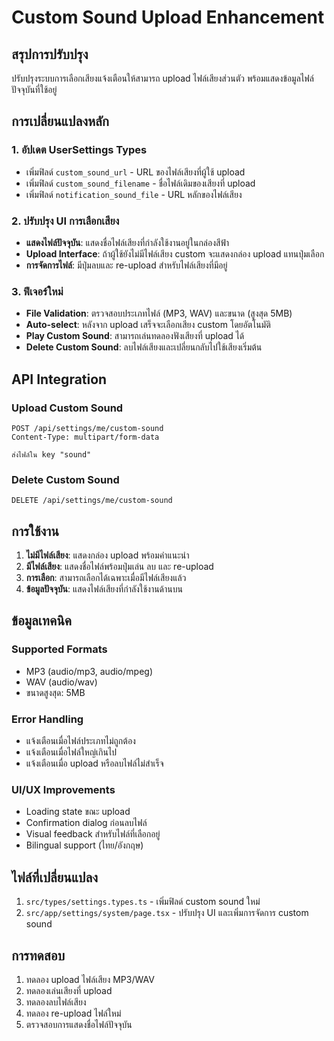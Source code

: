 # Custom Sound Upload Enhancement

## สรุปการปรับปรุง

ปรับปรุงระบบการเลือกเสียงแจ้งเตือนให้สามารถ upload ไฟล์เสียงส่วนตัว พร้อมแสดงข้อมูลไฟล์ปัจจุบันที่ใช้อยู่

## การเปลี่ยนแปลงหลัก

### 1. อัปเดต UserSettings Types

- เพิ่มฟิลด์ `custom_sound_url` - URL ของไฟล์เสียงที่ผู้ใช้ upload
- เพิ่มฟิลด์ `custom_sound_filename` - ชื่อไฟล์เดิมของเสียงที่ upload
- เพิ่มฟิลด์ `notification_sound_file` - URL หลักของไฟล์เสียง

### 2. ปรับปรุง UI การเลือกเสียง

- **แสดงไฟล์ปัจจุบัน**: แสดงชื่อไฟล์เสียงที่กำลังใช้งานอยู่ในกล่องสีฟ้า
- **Upload Interface**: ถ้าผู้ใช้ยังไม่มีไฟล์เสียง custom จะแสดงกล่อง upload แทนปุ่มเลือก
- **การจัดการไฟล์**: มีปุ่มลบและ re-upload สำหรับไฟล์เสียงที่มีอยู่

### 3. ฟีเจอร์ใหม่

- **File Validation**: ตรวจสอบประเภทไฟล์ (MP3, WAV) และขนาด (สูงสุด 5MB)
- **Auto-select**: หลังจาก upload เสร็จจะเลือกเสียง custom โดยอัตโนมัติ
- **Play Custom Sound**: สามารถเล่นทดลองฟังเสียงที่ upload ได้
- **Delete Custom Sound**: ลบไฟล์เสียงและเปลี่ยนกลับไปใช้เสียงเริ่มต้น

## API Integration

### Upload Custom Sound

```
POST /api/settings/me/custom-sound
Content-Type: multipart/form-data

ส่งไฟล์ใน key "sound"
```

### Delete Custom Sound

```
DELETE /api/settings/me/custom-sound
```

## การใช้งาน

1. **ไม่มีไฟล์เสียง**: แสดงกล่อง upload พร้อมคำแนะนำ
2. **มีไฟล์เสียง**: แสดงชื่อไฟล์พร้อมปุ่มเล่น ลบ และ re-upload
3. **การเลือก**: สามารถเลือกได้เฉพาะเมื่อมีไฟล์เสียงแล้ว
4. **ข้อมูลปัจจุบัน**: แสดงไฟล์เสียงที่กำลังใช้งานด้านบน

## ข้อมูลเทคนิค

### Supported Formats

- MP3 (audio/mp3, audio/mpeg)
- WAV (audio/wav)
- ขนาดสูงสุด: 5MB

### Error Handling

- แจ้งเตือนเมื่อไฟล์ประเภทไม่ถูกต้อง
- แจ้งเตือนเมื่อไฟล์ใหญ่เกินไป
- แจ้งเตือนเมื่อ upload หรือลบไฟล์ไม่สำเร็จ

### UI/UX Improvements

- Loading state ขณะ upload
- Confirmation dialog ก่อนลบไฟล์
- Visual feedback สำหรับไฟล์ที่เลือกอยู่
- Bilingual support (ไทย/อังกฤษ)

## ไฟล์ที่เปลี่ยนแปลง

1. `src/types/settings.types.ts` - เพิ่มฟิลด์ custom sound ใหม่
2. `src/app/settings/system/page.tsx` - ปรับปรุง UI และเพิ่มการจัดการ custom sound

## การทดสอบ

1. ทดลอง upload ไฟล์เสียง MP3/WAV
2. ทดลองเล่นเสียงที่ upload
3. ทดลองลบไฟล์เสียง
4. ทดลอง re-upload ไฟล์ใหม่
5. ตรวจสอบการแสดงชื่อไฟล์ปัจจุบัน
